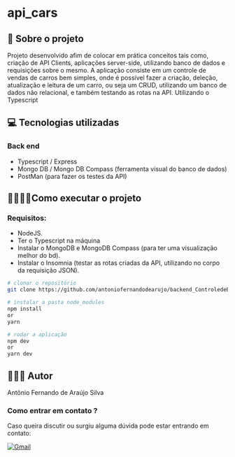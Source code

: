 # api_cars
## 👀 Sobre o projeto

Projeto desenvolvido afim de colocar em prática conceitos tais como, criação de API Clients, aplicações server-side, utilizando banco de dados e requisições sobre o mesmo.
A aplicação consiste em um controle de vendas de carros bem simples, onde é possível fazer a criação, deleção, atualização e leitura de um carro, ou seja
um CRUD, utilizando um banco de dados não relacional, e também testando as rotas na API. Utilizando o Typescript

## 💻 Tecnologias utilizadas
### Back end
- Typescript / Express
- Mongo DB / Mongo DB Compass (ferramenta visual do banco de dados)
- PostMan (para fazer os testes da API)

## 👨‍💻👩‍💻Como executar o projeto
### Requisitos: 
- NodeJS.
- Ter o Typescript na máquina
- Instalar o MongoDB e MongoDB Compass (para ter uma visualização melhor do bd).
- Instalar o Insomnia (testar as rotas criadas da API, utilizando no corpo da requisição JSON).

```bash
# clonar o repositório
git clone https://github.com/antoniofernandodearujo/backend_ControledeEstoque
```

```bash
# instalar a pasta node_modules
npm install
or
yarn
```

```bash
# rodar a aplicação
npm dev
or
yarn dev
```

## 🧑🏾‍💻 Autor
Antônio Fernando de Araújo Silva
### Como entrar em contato ?
Caso queira discutir ou surgiu alguma dúvida pode estar entrando em contato:

[![Gmail](https://img.shields.io/badge/Gmail-darkred?style=for-the-badge&logo=gmail&logoColor=white)](mailto:afas@academico.ufpb.br)
